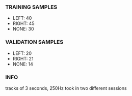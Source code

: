 ### TRAINING SAMPLES
- LEFT: 40
- RIGHT: 45
- NONE: 30
### VALIDATION SAMPLES
- LEFT: 20
- RIGHT: 21
- NONE: 14

### INFO
tracks of 3 seconds, 250Hz took in two different sessions
